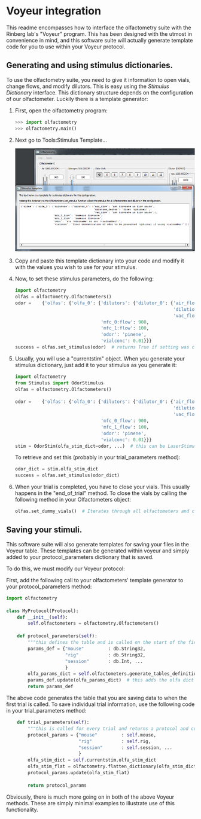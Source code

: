 # Voyeur integration
This readme encompasses how to interface the olfactometry suite with the Rinberg lab's "Voyeur" program. This has been
designed with the utmost in convenience in mind, and this software suite will actually generate template code for you
to use within your Voyeur protocol.

## Generating and using stimulus dictionaries.
To use the olfactometry suite, you need to give it information to open vials, change flows, and modify dilutors. This
is easy using the *Stimulus Dictionary* interface. This dictionary structure depends on the configuration of our
olfactometer. Luckily there is a template generator:

1. First, open the olfactometry program:
    ```python
    >>> import olfactometry
    >>> olfactometry.main()
    ```

2. Next go to Tools:Stimulus Template...

    ![noimage](images/stim_template.png)

4. Copy and paste this template dictionary into your code and modify it with the values you wish to use for your stimulus.
5. Now, to set these stimulus parameters, do the following:

    ```python
    import olfactometry
    olfas = olfactometry.Olfactometers()
    odor =    {'olfas': {'olfa_0': {'dilutors': {'dilutor_0': {'air_flow': 900,
                                                               'dilution_factor': 0.1,
                                                               'vac_flow': 900}},
                                    'mfc_0:flow': 900,
                                    'mfc_1:flow': 100,
                                    'odor': 'pinene',
                                    'vialconc': 0.01}}}
    success = olfas.set_stimulus(odor)  # returns True if setting was completed.
    ```
6. Usually, you will use a "currentstim" object. When you generate your stimulus dictionary, just add it to your
stimulus as you generate it:

    ```python
    import olfactometry
    from Stimulus import OdorStimulus
    olfas = olfactometry.Olfactometers()

    odor =    {'olfas': {'olfa_0': {'dilutors': {'dilutor_0': {'air_flow': 900,
                                                               'dilution_factor': 0.1,
                                                               'vac_flow': 900}},
                                    'mfc_0_flow': 900,
                                    'mfc_1_flow': 100,
                                    'odor': 'pinene',
                                    'vialconc': 0.01}}}
    stim = OdorStim(olfa_stim_dict=odor, ...)  # this can be LaserStimulus or LaserTrainStimulus too
    ```

    To retrieve and set this (probably in your trial_parameters method):

    ```python
    odor_dict = stim.olfa_stim_dict
    success = olfas.set_stimulus(odor_dict)
    ```

7. When your trial is completed, you have to close your vials. This usually happens in the "end_of_trial" method. To
close the vials by calling the following method in your Olfactometers object:

    ```python
    olfas.set_dummy_vials()  # Iterates through all olfactometers and closes all the vials.
    ```

## Saving your stimuli.
This software suite will also generate templates for saving your files in the Voyeur table. These templates can be
generated within voyeur and simply added to your protocol_parameters dictionary that is saved.

To do this, we must modify our Voyeur protocol:

First, add the following call to your olfactometers' template generator to your protocol_parameters method:

```python
import olfactometry

class MyProtocol(Protocol):
    def __init__(self):
        self.olfactometers = olfactometry.Olfactometers()

    def protocol_parameters(self):
        """this defines the table and is called on the start of the first trial."""
        params_def = {"mouse"         : db.String32,
                      "rig"           : db.String32,
                      "session"       : db.Int, ...
                      }
        olfa_params_dict = self.olfactometers.generate_tables_definition()
        params_def.update(olfa_params_dict)  # this adds the olfa dict to the main dictionary.
        return params_def
```

The above code generates the table that you are saving data to when the first trial is called. To save individual trial
information, use the following code in your trial_parameters method:

```python
    def trial_parameters(self):
        """this is called for every trial and returns a protocol and controller dictionary of trial parameters"""
        protocol_params = {"mouse"         : self.mouse,
                           "rig"           : self.rig,
                           "session"       : self.session, ...
                           }
        olfa_stim_dict = self.currentstim.olfa_stim_dict
        olfa_stim_flat = olfactometry.flatten_dictionary(olfa_stim_dict)  # this flattens the dictionary for saving.
        protocol_params.update(olfa_stim_flat)

        return protocol_params
```

Obviously, there is much more going on in both of the above Voyeur methods. These are simply minimal examples to illustrate use
of this functionality.